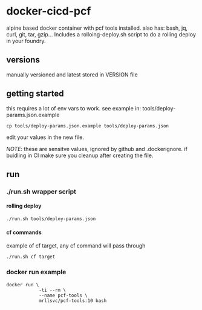 # docker-cicd-pcf

alpine based docker container with pcf tools installed. also has: bash, jq, curl, git, tar, gzip...
Includes a rolloing-deploy.sh script to do a rolling deploy in your foundry.

## versions
manually versioned and latest stored in VERSION file

## getting started
this requires a lot of env vars to work. see example in: tools/deploy-params.json.example

`cp tools/deploy-params.json.example tools/deploy-params.json`

edit your values in the new file.

*NOTE*: these are sensitve values, ignored by github and .dockerignore. if buidling in CI make sure you cleanup after creating the file.

## run
### ./run.sh wrapper script
#### rolling deploy
`./run.sh tools/deploy-params.json`

#### cf commands
example of cf target, any cf command will pass through

`./run.sh cf target`

### docker run example
```
docker run \
            -ti --rm \
            --name pcf-tools \
            mrllsvc/pcf-tools:10 bash
```